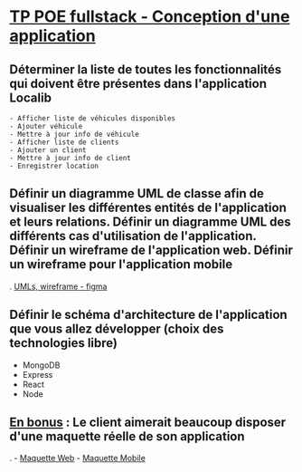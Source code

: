 # <u>TP POE fullstack - Conception d'une application</u>

## Déterminer la liste de toutes les fonctionnalités qui doivent être présentes dans l'application Localib
    - Afficher liste de véhicules disponibles
    - Ajouter véhicule
    - Mettre à jour info de véhicule
    - Afficher liste de clients
    - Ajouter un client
    - Mettre à jour info de client
    - Enregistrer location


## Définir un diagramme UML de classe afin de visualiser les différentes entités de l'application et leurs relations.  Définir un diagramme UML des différents cas d'utilisation de l'application.  Définir un wireframe de l'application web.  Définir un wireframe pour l'application mobile
.
    [UMLs, wireframe - figma](https://www.figma.com/file/iE2H7tUDooAzrXFpNd0ReS/TP_POE)


## Définir le schéma d'architecture de l'application que vous allez développer (choix des technologies libre)
- MongoDB
- Express
- React
- Node

## <u>En bonus</u> : Le client aimerait beaucoup disposer d'une maquette réelle de son application
.
    - [Maquette Web](https://www.figma.com/file/IluEQkJfRB3UpRWFPBOH5a/MaquetteWeb)
    - [Maquette Mobile](https://www.figma.com/file/HjCAsPbx6p5GsujwBWOGyK/TP_POE_MaquetteMobile)
